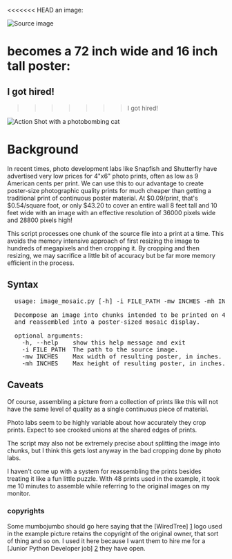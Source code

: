 <<<<<<< HEAD
an image:

![Source image](https://raw.github.com/tothebeat/wiredtree-hireme/master/wiredtree.png)

becomes a 72 inch wide and 16 inch tall poster:
=======
I got hired!
------------
>>>>>>> I got hired!

![Action Shot with a photobombing cat](https://raw.github.com/tothebeat/wiredtree-hireme/master/action_shot_with_cat.jpg)

Background
==========

In recent times, photo development labs like Snapfish and Shutterfly have advertised very 
low prices for 4"x6" photo prints, often as low as 9 American cents per print. We can use 
this to our advantage to create poster-size photographic quality prints for much cheaper 
than getting a traditional print of continuous poster material. At $0.09/print, that's 
$0.54/square foot, or only $43.20 to cover an entire wall 8 feet tall and 10 feet wide with
an image with an effective resolution of 36000 pixels wide and 28800 pixels high!

This script processes one chunk of the source file into a print at a time. This avoids the
memory intensive approach of first resizing the image to hundreds of megapixels and then
cropping it. By cropping and then resizing, we may sacrifice a little bit of accuracy but 
be far more memory efficient in the process. 


Syntax
------
<pre>
  usage: image_mosaic.py [-h] -i FILE_PATH -mw INCHES -mh INCHES

  Decompose an image into chunks intended to be printed on 4"x6" photo prints
  and reassembled into a poster-sized mosaic display.

  optional arguments:
    -h, --help    show this help message and exit
    -i FILE_PATH  The path to the source image.
    -mw INCHES    Max width of resulting poster, in inches.
    -mh INCHES    Max height of resulting poster, in inches.
</pre>

Caveats
-------

Of course, assembling a picture from a collection of prints like this will not have the 
same level of quality as a single continuous piece of material. 

Photo labs seem to be highly variable about how accurately they crop prints. Expect to 
see crooked unions at the shared edges of prints.

The script may also not be extremely precise about splitting the image into chunks, but 
I think this gets lost anyway in the bad cropping done by photo labs.

I haven't come up with a system for reassembling the prints besides treating it like a 
fun little puzzle. With 48 prints used in the example, it took me 10 minutes to 
assemble while referring to the original images on my monitor.


### copyrights
Some mumbojumbo should go here saying that the [WiredTree] [1] logo used in the example picture 
retains the copyright of the original owner, that sort of thing and so on. I used it here
because I want them to hire me for a [Junior Python Developer job] [2] they have open. 

  [1]: http://www.wiredtree.com/  "WiredTree"
  [2]: http://chicago.craigslist.org/chc/sof/3717165739.html "Junior Python Developer job"
